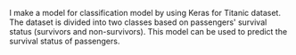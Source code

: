 I make a model for classification model by using Keras for Titanic dataset. 
The dataset is divided into two classes based on passengers' survival status (survivors and non-survivors).
 This model can be used to predict the survival status of passengers.

